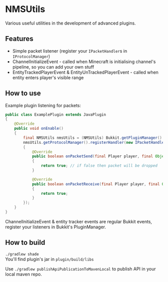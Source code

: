 NMSUtils
========
Various useful utilities in the development of advanced plugins.

Features
--------
* Simple packet listener (register your `IPacketHandler`s in `IProtocolManager`)
* ChannelInitializeEvent - called when Minecraft is initialising channel's pipeline, so you can add your own stuff
* EntityTrackedPlayerEvent & EntityUnTrackedPlayerEvent - called when entity enters player's visible range

How to use
----------

Example plugin listening for packets:
```java
public class ExamplePlugin extends JavaPlugin
{
    @Override
    public void onEnable()
    {
        final NMSUtils nmsUtils = (NMSUtils) Bukkit.getPluginManager().getPlugin("NMSUtils");
        nmsUtils.getProtocolManager().registerHandler(new IPacketHandler()
        {
            @Override
            public boolean onPacketSend(final Player player, final Object packet)
            {
                return true; // if false then packet will be dropped
            }

            @Override
            public boolean onPacketReceive(final Player player, final Object packet)
            {
                return true;
            }
        });
    }
}
```

ChannelInitializeEvent & entity tracker events are regular Bukkit events, register your listeners in Bukkit's PluginManager.

How to build
------------
`./gradlew shade`  
You'll find plugin's jar in `plugin/build/libs`

Use `./gradlew publishApiPublicationToMavenLocal` to publish API in your local maven repo.